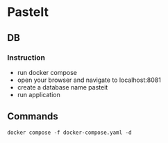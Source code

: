 # PasteIt

## DB

### Instruction

- run docker compose
- open your browser and navigate to localhost:8081
- create a database name pasteit
- run application

## Commands

```
docker compose -f docker-compose.yaml -d
```
